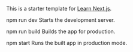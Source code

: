 This is a starter template for [Learn Next.js](https://nextjs.org/learn).

  npm run dev
    Starts the development server.

  npm run build
    Builds the app for production.

  npm start
    Runs the built app in production mode.
